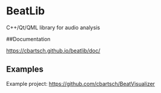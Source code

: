 # BeatLib

C++/Qt/QML library for audio analysis

##Documentation

https://cbartsch.github.io/beatlib/doc/

## Examples

Example project: https://github.com/cbartsch/BeatVisualizer
